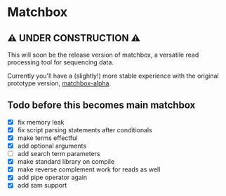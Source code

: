 # Matchbox

## ⚠️ UNDER CONSTRUCTION ⚠️

This will soon be the release version of matchbox, a versatile read processing tool for sequencing data.

Currently you'll have a (slightly!) more stable experience with the original prototype version, [matchbox-alpha](https://github.com/jakob-schuster/matchbox-alpha).

## Todo before this becomes main matchbox

- [x] fix memory leak
- [x] fix script parsing statements after conditionals
- [x] make terms effectful
- [x] add optional arguments
- [ ] add search term parameters
- [x] make standard library on compile
- [x] make reverse complement work for reads as well
- [x] add pipe operator again
- [x] add sam support

